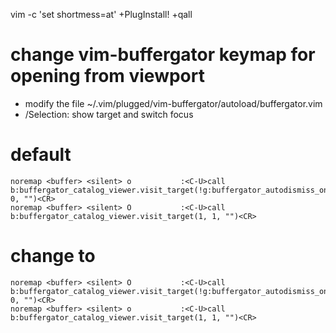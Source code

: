 vim -c 'set shortmess=at' +PlugInstall! +qall

# change vim-buffergator keymap for opening from viewport
* modify the file ~/.vim/plugged/vim-buffergator/autoload/buffergator.vim
* /Selection: show target and switch focus

# default
```
noremap <buffer> <silent> o           :<C-U>call b:buffergator_catalog_viewer.visit_target(!g:buffergator_autodismiss_on_select, 0, "")<CR>
noremap <buffer> <silent> O           :<C-U>call b:buffergator_catalog_viewer.visit_target(1, 1, "")<CR>
```
# change to
```
noremap <buffer> <silent> O           :<C-U>call b:buffergator_catalog_viewer.visit_target(!g:buffergator_autodismiss_on_select, 0, "")<CR>
noremap <buffer> <silent> o           :<C-U>call b:buffergator_catalog_viewer.visit_target(1, 1, "")<CR>
```
